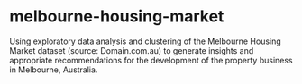 # melbourne-housing-market
Using exploratory data analysis and clustering of the Melbourne Housing Market dataset (source: Domain.com.au) to generate insights and appropriate recommendations for the development of the property business in Melbourne, Australia.
